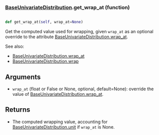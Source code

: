 ### [BaseUnivariateDistribution](BaseUnivariateDistribution.md).get_wrap_at (function)


```py

def get_wrap_at(self, wrap_at=None)

```



Get the computed value used for wrapping, given `wrap_at` as an optional
override to the attribute [BaseUnivariateDistribution.wrap_at](BaseUnivariateDistribution.wrap_at.md).

See also:

* [BaseUnivariateDistribution.wrap_at](BaseUnivariateDistribution.wrap_at.md)
* [BaseUnivariateDistribution.wrap](BaseUnivariateDistribution.wrap.md)

Arguments
------------
* `wrap_at` (float or False or None, optional, default=None): override
    the value of [BaseUnivariateDistribution.wrap_at](BaseUnivariateDistribution.wrap_at.md).

Returns
----------
* The computed wrapping value, accounting for [BaseUnivariateDistribution.unit](BaseUnivariateDistribution.unit.md) if `wrap_at`
    is None.


